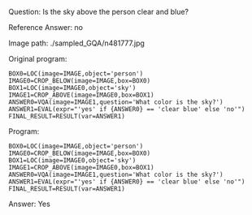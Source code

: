 Question: Is the sky above the person clear and blue?

Reference Answer: no

Image path: ./sampled_GQA/n481777.jpg

Original program:

```
BOX0=LOC(image=IMAGE,object='person')
IMAGE0=CROP_BELOW(image=IMAGE,box=BOX0)
BOX1=LOC(image=IMAGE0,object='sky')
IMAGE1=CROP_ABOVE(image=IMAGE0,box=BOX1)
ANSWER0=VQA(image=IMAGE1,question='What color is the sky?')
ANSWER1=EVAL(expr="'yes' if {ANSWER0} == 'clear blue' else 'no'")
FINAL_RESULT=RESULT(var=ANSWER1)
```
Program:

```
BOX0=LOC(image=IMAGE,object='person')
IMAGE0=CROP_BELOW(image=IMAGE,box=BOX0)
BOX1=LOC(image=IMAGE0,object='sky')
IMAGE1=CROP_ABOVE(image=IMAGE0,box=BOX1)
ANSWER0=VQA(image=IMAGE1,question='What color is the sky?')
ANSWER1=EVAL(expr="'yes' if {ANSWER0} == 'clear blue' else 'no'")
FINAL_RESULT=RESULT(var=ANSWER1)
```
Answer: Yes


